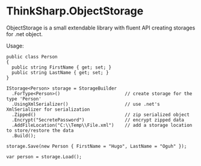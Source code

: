 # ThinkSharp.ObjectStorage
ObjectStorage is a small extendable library with fluent API  creating storages for .net object.

Usage:

    public class Person
    {
      public string FirstName { get; set; }
      public string LastName { get; set; }
    }
    
    IStorage<Person> storage = StorageBuilder
      .ForType<Person>()                        // create storage for the type 'Person'
      .UsingXmlSerializer()                     // use .net's XmlSerializer for serialization
      .Zipped()                                 // zip serialized object
      .Encrypt("SecretePassword")               // encrypt zipped data
      .AddFileLocation("C:\\Temp\\File.xml")    // add a storage location to store/restore the data
      .Build();
    
    storage.Save(new Person { FirstName = "Hugo", LastName = "Oguh" });
    
    var person = storage.Load();
